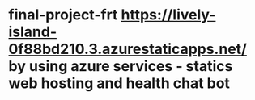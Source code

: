 # final-project-frt https://lively-island-0f88bd210.3.azurestaticapps.net/ by using azure services - statics web hosting and health chat bot
